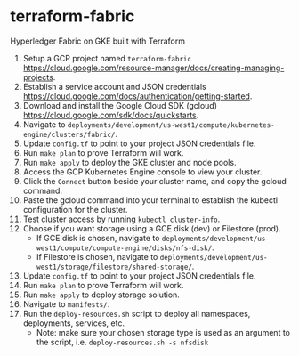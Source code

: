 # terraform-fabric
Hyperledger Fabric on GKE built with Terraform

1. Setup a GCP project named `terraform-fabric` https://cloud.google.com/resource-manager/docs/creating-managing-projects.
2. Establish a service account and JSON credentials https://cloud.google.com/docs/authentication/getting-started.
3. Download and install the Google Cloud SDK (gcloud) https://cloud.google.com/sdk/docs/quickstarts.
4. Navigate to `deployments/development/us-west1/compute/kubernetes-engine/clusters/fabric/`.
5. Update `config.tf` to point to your project JSON credentials file.
6. Run `make plan` to prove Terraform will work.
7. Run `make apply` to deploy the GKE cluster and node pools.
8. Access the GCP Kubernetes Engine console to view your cluster.
9. Click the `Connect` button beside your cluster name, and copy the gcloud command.
10. Paste the gcloud command into your terminal to establish the kubectl configuration for the cluster.
11. Test cluster access by running `kubectl cluster-info`.
12. Choose if you want storage using a GCE disk (dev) or Filestore (prod).
    - If GCE disk is chosen, navigate to `deployments/development/us-west1/compute/compute-engine/disks/nfs-disk/`.
    - If Filestore is chosen, navigate to `deployments/development/us-west1/storage/filestore/shared-storage/`.
13. Update `config.tf` to point to your project JSON credentials file.
14. Run `make plan` to prove Terraform will work.
15. Run `make apply` to deploy storage solution.
16. Navigate to `manifests/`.
17. Run the `deploy-resources.sh` script to deploy all namespaces, deployments, services, etc.
    - Note: make sure your chosen storage type is used as an argument to the script, i.e. `deploy-resources.sh -s nfsdisk`
